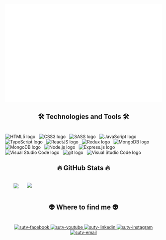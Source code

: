 <a href="#" target="_blank">
  <img src="svg/sutvdev.svg" width="1200" alt="sutv6601" />
</a>

<h2 align="center">🛠 Technologies and Tools 🛠</h2>
<br>
<!-- https://simpleicons.org/ -->
<span><img src="https://img.shields.io/badge/HTML5-282C34?logo=html5&logoColor=E34F26" alt="HTML5 logo" title="HTML5" height="25" /></span>
&nbsp;
<span><img src="https://img.shields.io/badge/CSS3-282C34?logo=css3&logoColor=1572B6" alt="CSS3 logo" title="CSS3" height="25" /></span>
&nbsp;
<span><img src="https://img.shields.io/badge/Sass-282C34?logo=sass&logoColor=CC6699" alt="SASS logo" title="SASS" height="25" /></span>
&nbsp;
<span><img src="https://img.shields.io/badge/JavaScript-282C34?logo=javascript&logoColor=F7DF1E" alt="JavaScript logo" title="JavaScript" height="25" /></span>
&nbsp;
<span><img src="https://img.shields.io/badge/TypeScript-282C34?logo=typescript&logoColor=3178C6" alt="TypeScript logo" title="TypeScript" height="25" /></span>
&nbsp;
<span><img src="https://img.shields.io/badge/ReactJS-282C34?logo=react&logoColor=61DAFB" alt="ReactJS logo" title="ReactJS" height="25" /></span>
&nbsp;
<span><img src="https://img.shields.io/badge/Redux-282C34?logo=redux&logoColor=764ABC" alt="Redux logo" title="Redux" height="25" /></span>
&nbsp;
<span><img src="https://img.shields.io/badge/MongoDB-282C34?logo=mongodb&logoColor=47A248" alt="MongoDB logo" title="MongoDB" height="25" /></span>
&nbsp;
<span><img src="https://img.shields.io/badge/MYSQL-282C34?logo=mysql&logoColor=47A248" alt="MongoDB logo" title="MongoDB" height="25" /></span>
&nbsp;
<span><img src="https://img.shields.io/badge/Node.js-282C34?logo=node.js&logoColor=00F200" alt="Node.js logo" title="Node.js" height="25" /></span>
&nbsp;
<span><img src="https://img.shields.io/badge/Express-282C34?logo=express&logoColor=FFFFFF" alt="Express.js logo" title="Express.js" height="25" /></span>
&nbsp;
<span><img src="https://img.shields.io/badge/%20Docker-282C34?logo=docker&logoColor=007ACC" alt="Visual Studio Code logo" title="Docker" height="25" /></span>
&nbsp;
<span><img src="https://img.shields.io/badge/git-282C34?logo=git&logoColor=F05032" alt="git logo" title="git" height="25" /></span>
&nbsp;
<span><img src="https://img.shields.io/badge/VS%20Code-282C34?logo=visual-studio-code&logoColor=007ACC" alt="Visual Studio Code logo" title="Visual Studio Code" height="25" /></span>
&nbsp;

<br>
<h2 align="center">🔥 GitHub Stats 🔥</h2>
<!-- https://github.com/anuraghazra/github-readme-stats -->
<br>
<div align=center>
  <a href="#" title="sutvdev">
    <img width="315" align="center" src="https://github-readme-stats.vercel.app/api/top-langs/?username=suwj6601&hide=c%23,powershell,Mathematica,Ruby,Objective-C,Objective-C%2b%2b,Cuda&title_color=61dafb&text_color=ffffff&icon_color=61dafb&bg_color=20232a&langs_count=8&layout=compact&border_color=61dafb&hide_border=true" />
  </a>
  <a href="#" title="sutvdev">
    <img align="right" width="434" src="https://github-readme-stats.vercel.app/api?username=suwj6601&show_icons=true&theme=react&border_color=61dafb&hide_border=true" />
  </a>
</div>

<br>
<h2 align="center">👽 Where to find me 👽</h2>
<br>
<!-- https://icons8.com -->
<div align="center">
  <a href="https://www.facebook.com/suwj66" target="_blank">
    <img src="https://img.icons8.com/bubbles/100/000000/facebook-new.png" alt="sutv-facebook" />
  </a>
  <a href="https://www.youtube.com/channel/UCzfSwhDvIGYV7B0GuSsoMOg" target="blank">
    <img src="https://img.icons8.com/bubbles/100/000000/youtube-squared.png" alt="sutv-youtube" />
  </a>
  <a href="https://www.linkedin.com/in/suwj6601/" target="_blank">
    <img src="https://img.icons8.com/bubbles/100/000000/linkedin.png" alt="sutv-linkedin" />
  </a>
  <a href="https://www.instagram.com/suwj__/" target="_blank">
    <img src="https://img.icons8.com/bubbles/100/000000/instagram.png" alt="sutv-instagram" />
  </a>
  <a href="mailto:tranvansu2001@gmail.com" target="_blank">
    <img src="https://img.icons8.com/bubbles/100/000000/apple-mail.png" alt="sutv-email" />
  </a>
</div>
<br>
